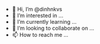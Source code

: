 - 👋 Hi, I’m @dinhnkvs
- 👀 I’m interested in ...
- 🌱 I’m currently learning ...
- 💞️ I’m looking to collaborate on ...
- 📫 How to reach me ...

<!---
dinhnkvs/dinhnkvs is a ✨ special ✨ repository because its `README.md` (this file) appears on your GitHub profile.
You can click the Preview link to take a look at your changes.
--->
